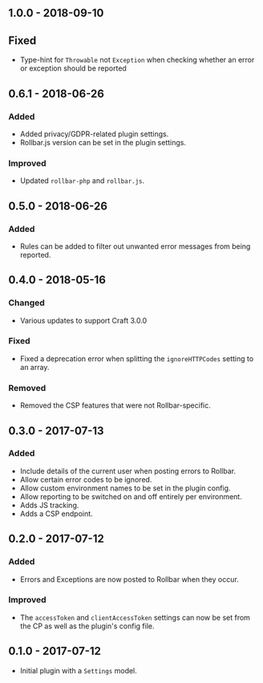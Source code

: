 ## 1.0.0 - 2018-09-10

## Fixed

* Type-hint for `Throwable` not `Exception` when checking whether an error or exception should be reported

## 0.6.1 - 2018-06-26

### Added

* Added privacy/GDPR-related plugin settings.
* Rollbar.js version can be set in the plugin settings.

### Improved

* Updated `rollbar-php` and `rollbar.js`.

## 0.5.0 - 2018-06-26

### Added

* Rules can be added to filter out unwanted error messages from being reported.

## 0.4.0 - 2018-05-16

### Changed

* Various updates to support Craft 3.0.0

### Fixed

* Fixed a deprecation error when splitting the `ignoreHTTPCodes` setting to an array.

### Removed

* Removed the CSP features that were not Rollbar-specific.

## 0.3.0 - 2017-07-13

### Added

* Include details of the current user when posting errors to Rollbar.
* Allow certain error codes to be ignored.
* Allow custom environment names to be set in the plugin config.
* Allow reporting to be switched on and off entirely per environment.
* Adds JS tracking.
* Adds a CSP endpoint.

## 0.2.0 - 2017-07-12

### Added

* Errors and Exceptions are now posted to Rollbar when they occur.

### Improved

* The `accessToken` and `clientAccessToken` settings can now be set from the CP as well as the plugin's config file.

## 0.1.0 - 2017-07-12

* Initial plugin with a `Settings` model.